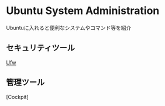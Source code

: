 # Ubuntu System Administration
Ubuntuに入れると便利なシステムやコマンド等を紹介

## セキュリティツール
[Ufw](https://github.com/kazu71/Ubuntu_Server_Systems/tree/a356dd1e0d000df57e5fa2be41a8602438918312/UFW_System)

## 管理ツール
[Cockpit]
